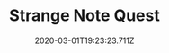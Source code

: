 ---
templateKey: blog-post
featuredpost: false
date: 2020-03-01T19:23:23.711Z
featuredimage: /img/quest_bg4.png
imgBg: quest_bg4
title: Strange Note Quest
description: You found a note barely legible asking you to bring may-pal serrup to the seecrit wuds.
reward: Bear's Knowledge
tags:
  - Mail
  - Secret Note #23
  - Secret Woods
  - 6am - 7pm
  - Maple Syrup
  - event
  - quest
---
